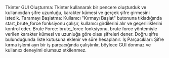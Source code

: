Tkinter GUI Oluşturma: Tkinter kullanarak bir pencere oluşturduk ve kullanıcıdan şifre uzunluğu, karakter kümesi ve gerçek şifre girmesini istedik.
Taramayı Başlatma: Kullanıcı "Kırmayı Başlat" butonuna tıkladığında start_brute_force fonksiyonu çalışır, kullanıcı girdilerini alır ve geçerliliklerini kontrol eder.
Brute Force: brute_force fonksiyonu, brute force yöntemiyle verilen karakter kümesi ve uzunluğa göre olası şifreleri dener. Doğru şifre bulunduğunda liste kutusuna eklenir ve süre hesaplanır.
İş Parçacıkları: Şifre kırma işlemi ayrı bir iş parçacığında çalıştırılır, böylece GUI donmaz ve kullanıcı deneyimi olumsuz etkilenmez.
